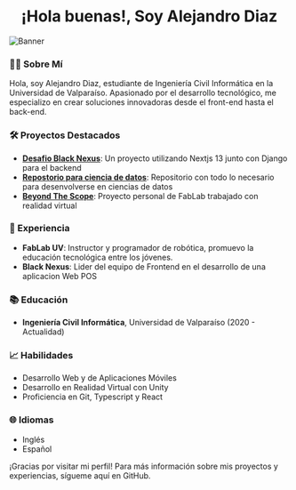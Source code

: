 <h1 align="center">¡Hola buenas!, Soy Alejandro Diaz</h1>

![Banner](./img/Banner.png)


### 👨‍💻 Sobre Mí
Hola, soy Alejandro Diaz, estudiante de Ingeniería Civil Informática en la Universidad de Valparaíso. Apasionado por el desarrollo tecnológico, me especializo en crear soluciones innovadoras desde el front-end hasta el back-end.

### 🛠️ Proyectos Destacados
- **[Desafio Black Nexus](https://github.com/IxyzDev/Django-Nextjs14-CRUD)**: Un proyecto utilizando Nextjs 13 junto con Django para el backend
- **[Repostorio para ciencia de datos](https://github.com/IxyzDev/UV-Ciencia_de_datos)**: Repositorio con todo lo necesario para desenvolverse en ciencias de datos
- **[Beyond The Scope](https://github.com/IxyzDev/BeyondTheScope)**: Proyecto personal de FabLab trabajado con realidad virtual

### 💼 Experiencia
- **FabLab UV**: Instructor y programador de robótica, promuevo la educación tecnológica entre los jóvenes.
- **Black Nexus**: Lider del equipo de Frontend en el desarrollo de una aplicacion Web POS

### 📚 Educación
- **Ingeniería Civil Informática**, Universidad de Valparaíso (2020 - Actualidad)

### 📈 Habilidades
- Desarrollo Web y de Aplicaciones Móviles
- Desarrollo en Realidad Virtual con Unity
- Proficiencia en Git, Typescript y React

### 🌐 Idiomas
- Inglés
- Español

¡Gracias por visitar mi perfil! Para más información sobre mis proyectos y experiencias, sígueme aquí en GitHub.
